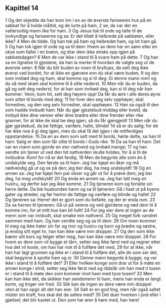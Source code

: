 ## Kapittel 14

1 Og det skjedde da han kom inn i en av de øverste fariseeres hus på en sabbat for å holde måltid, og de lurte på ham,
2 se, da var der en vattersottig mann like for ham.
3 Og Jesus tok til orde og talte til de lovkyndige og fariseerne og sa: Er det tillatt å helbrede på sabbaten, eller ikke?
4 Men de tidde. Og han tok på ham og helbredet ham, og lot ham gå.
5 Og han tok igjen til orde og sa til dem: Hvem av dere har en sønn eller en okse som faller i en brønn, og drar dem ikke straks opp igjen på sabbatsdagen?
6 Men de var ikke i stand til å svare ham på dette.
7 Og han sa en lignelse til gjestene, da han la merke til hvordan de valgte seg ut de øverste seter:
8 Når du blir buden av noen til bryllups, da sett deg ikke øverst ved bordet, for at ikke en gjævere enn du skal være buden,
9 og den som innbød deg og ham, skal komme og si til deg: Gi denne mann rom! og du så med skam skal komme til å sitte nederst.
10 Men når du er buden, da gå og sett deg nederst, for at han som innbød deg, kan si til deg når han kommer: Venn, kom hit, sett deg høyere opp! Da får du ære i alle deres øyne som sitter til bords med deg;
11 for hver den seg selv opphøyer, skal fornedres, og den seg selv fornedrer, skal opphøyes.
12 Han sa også til den som hadde innbudt ham: Når du gjør gjestebud middag eller kveld, da innbyd ikke dine venner eller dine brødre eller dine frender eller rike granner, for at ikke de skal be deg igjen, så du får gjengjeld!
13 Men når du gjør gjestebud, da be fattige, vanføre, halte, blinde!
14 så er du salig; for de har ikke noe å gi deg igjen, men du skal få det igjen i de rettferdiges oppstandelse.
15 Da en av dem som satt med til bords, hørte dette, sa han til ham: Salig er den som får sitte til bords i Guds rike.
16 Da sa han til ham: Det var en mann som gjorde en stor nattverd og innbød mange;
17 og han sendte sin tjener ut ved den tid nattverden skulle holdes, for å si til de innbudne: Kom! for nå er det ferdig.
18 Men de begynte alle som én å undskylde seg. Den første sa til ham: Jeg har kjøpt en åker og må nødvendig gå ut og se på den; jeg ber deg, ha meg undskyldt!
19 Og en annen sa: Jeg har kjøpt fem par okser og går ut for å prøve dem; jeg ber deg, ha meg undskyldt!
20 Og enda en annen sa: Jeg har tatt meg en hustru, og derfor kan jeg ikke komme.
21 Og tjeneren kom og fortalte sin herre dette. Da ble husbonden harm og sa til tjeneren: Gå i hast ut på byens gater og streder, og før herinn de fattige og vanføre og blinde og halte!
22 Og tjeneren sa: Herre! det er gjort som du befalte, og der er enda rom.
23 Da sa herren til tjeneren: Gå ut på veiene og ved gjerdene og nød dem til å komme inn, for at mitt hus kan bli fullt!
24 For jeg sier dere at ingen av de menn som var innbudt, skal smake min nattverd.
25 Og meget folk vandret sammen med ham. Og han vendte seg og sa til dem:
26 Om noen kommer til meg og ikke hater sin far og mor og hustru og barn og brødre og søstre, ja endog sitt eget liv, han kan ikke være min disippel.
27 Og den som ikke bærer sitt kors og følger etter meg, han kan ikke være min disippel.
28 For hvem av dere som vil bygge et tårn, setter seg ikke først ned og regner etter hva det vil koste, om han har nok til å fullføre det med,
29 for at ikke, når han har lagt grunnen og ikke er i stand til å fullføre det, alle de som ser det, skal begynne å spotte ham og si:
30 Denne mann begynte å bygge, og var ikke i stand til å fullføre det?
31 Eller hvilken konge som drar ut for å møte en annen konge i strid, setter seg ikke først ned og rådslår om han med ti tusen er i stand til å møte den som kommer imot ham med tyve tusen?
32 Men kan han ikke det, da skikker han sendemenn til ham, mens han enda er langt borte, og tinger om fred.
33 Slik kan da ingen av dere være min disippel uten at han opgir alt det han eier.
34 Salt er en god ting, men når også saltet mister sin kraft, hva skal det da saltes med?
35 Det duer hverken i jord eller i gjødsel; det blir kastet ut. Den som har ører å høre med, han høre!
